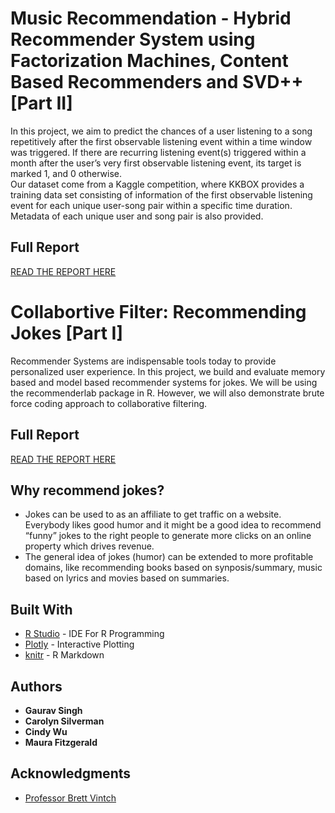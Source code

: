 # Music Recommendation - Hybrid Recommender System using Factorization Machines, Content Based Recommenders and SVD++ [Part II]
In this project, we aim to predict the chances of a user listening to a song repetitively after the first observable listening event within a time window was triggered. If there are recurring listening event(s) triggered within a month after the user’s very first observable listening event, its target is marked 1, and 0 otherwise.   
Our dataset come from a Kaggle competition, where KKBOX provides a training data set consisting of information of the first observable listening event for each unique user-song pair within a specific time duration. Metadata of each unique user and song pair is also provided.   

## Full Report
[READ THE REPORT HERE](http://rpubs.com/gaursin/ieor_4571_final_project)


# Collabortive Filter: Recommending Jokes [Part I]
Recommender Systems are indispensable tools today to provide personalized user experience. In this project, we build and evaluate memory based and model based recommender systems for jokes. We will be using the recommenderlab package in R. However, we will also demonstrate brute force coding approach to collaborative filtering.

## Full Report
[READ THE REPORT HERE](http://ec2-18-221-240-247.us-east-2.compute.amazonaws.com/final_report.html)

## Why recommend jokes?
* Jokes can be used to as an affiliate to get traffic on a website. Everybody likes good humor and it might be a good idea to recommend “funny” jokes to the right people to generate more clicks on an online property which drives revenue.
* The general idea of jokes (humor) can be extended to more profitable domains, like recommending books based on synposis/summary, music based on lyrics and movies based on summaries.

## Built With
* [R Studio](https://www.rstudio.com/) - IDE For R Programming
* [Plotly](https://plot.ly/) - Interactive Plotting
* [knitr](https://yihui.name/knitr/) - R Markdown

## Authors

* **Gaurav Singh**
* **Carolyn Silverman**
* **Cindy Wu**
* **Maura Fitzgerald**

## Acknowledgments

* [Professor Brett Vintch](http://ieor.columbia.edu/brett-vintch)
